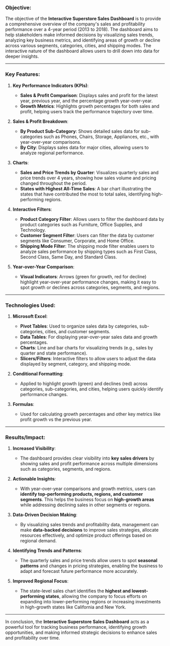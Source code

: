 ### Objective:
The objective of the **Interactive Superstore Sales Dashboard** is to provide a comprehensive overview of the company's sales and profitability performance over a 4-year period (2013 to 2018). The dashboard aims to help stakeholders make informed decisions by visualizing sales trends, analyzing key business metrics, and identifying areas of growth or decline across various segments, categories, cities, and shipping modes. The interactive nature of the dashboard allows users to drill down into data for deeper insights.

---

### Key Features:
1. **Key Performance Indicators (KPIs)**:
   - **Sales & Profit Comparison**: Displays sales and profit for the latest year, previous year, and the percentage growth year-over-year.
   - **Growth Metrics**: Highlights growth percentages for both sales and profit, helping users track the performance trajectory over time.

2. **Sales & Profit Breakdown**:
   - **By Product Sub-Category**: Shows detailed sales data for sub-categories such as Phones, Chairs, Storage, Appliances, etc., with year-over-year comparisons.
   - **By City**: Displays sales data for major cities, allowing users to analyze regional performance.

3. **Charts**:
   - **Sales and Price Trends by Quarter**: Visualizes quarterly sales and price trends over 4 years, showing how sales volume and pricing changed throughout the period.
   - **States with Highest All-Time Sales**: A bar chart illustrating the states that have contributed the most to total sales, identifying high-performing regions.

4. **Interactive Filters**:
   - **Product Category Filter**: Allows users to filter the dashboard data by product categories such as Furniture, Office Supplies, and Technology.
   - **Customer Segment Filter**: Users can filter the data by customer segments like Consumer, Corporate, and Home Office.
   - **Shipping Mode Filter**: The shipping mode filter enables users to analyze sales performance by shipping types such as First Class, Second Class, Same Day, and Standard Class.

5. **Year-over-Year Comparison**:
   - **Visual Indicators**: Arrows (green for growth, red for decline) highlight year-over-year performance changes, making it easy to spot growth or declines across categories, segments, and regions.

---

### Technologies Used:
1. **Microsoft Excel**:
   - **Pivot Tables**: Used to organize sales data by categories, sub-categories, cities, and customer segments.
   - **Data Tables**: For displaying year-over-year sales data and growth percentages.
   - **Charts**: Line and bar charts for visualizing trends (e.g., sales by quarter and state performance).
   - **Slicers/Filters**: Interactive filters to allow users to adjust the data displayed by segment, category, and shipping mode.

2. **Conditional Formatting**:
   - Applied to highlight growth (green) and declines (red) across categories, sub-categories, and cities, helping users quickly identify performance changes.

3. **Formulas**:
   - Used for calculating growth percentages and other key metrics like profit growth vs the previous year.

---

### Results/Impact:
1. **Increased Visibility**:
   - The dashboard provides clear visibility into **key sales drivers** by showing sales and profit performance across multiple dimensions such as categories, segments, and regions.

2. **Actionable Insights**:
   - With year-over-year comparisons and growth metrics, users can **identify top-performing products, regions, and customer segments**. This helps the business focus on **high-growth areas** while addressing declining sales in other segments or regions.

3. **Data-Driven Decision Making**:
   - By visualizing sales trends and profitability data, management can make **data-backed decisions** to improve sales strategies, allocate resources effectively, and optimize product offerings based on regional demand.

4. **Identifying Trends and Patterns**:
   - The quarterly sales and price trends allow users to spot **seasonal patterns** and changes in pricing strategies, enabling the business to adapt and forecast future performance more accurately.

5. **Improved Regional Focus**:
   - The state-level sales chart identifies the **highest and lowest-performing states**, allowing the company to focus efforts on expanding into lower-performing regions or increasing investments in high-growth states like California and New York.

---

In conclusion, the **Interactive Superstore Sales Dashboard** acts as a powerful tool for tracking business performance, identifying growth opportunities, and making informed strategic decisions to enhance sales and profitability over time.
